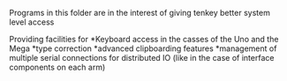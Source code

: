 Programs in this folder are in the interest of giving tenkey better system level access

Providing facilities for
*Keyboard access in the casses of the Uno and the Mega
*type correction
*advanced clipboarding features
*management of multiple serial connections for distributed IO (like in the case of interface components on each arm)
